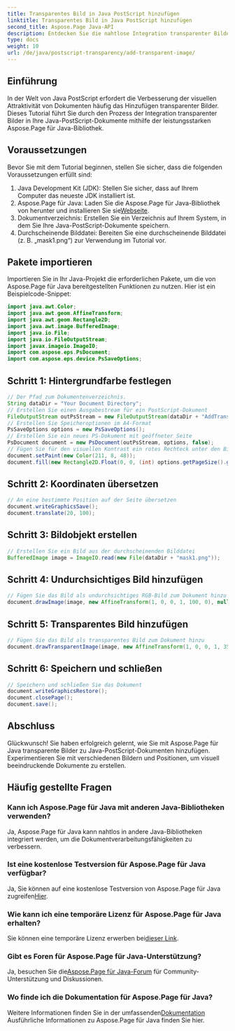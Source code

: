 ```yaml
---
title: Transparentes Bild in Java PostScript hinzufügen
linktitle: Transparentes Bild in Java PostScript hinzufügen
second_title: Aspose.Page Java-API
description: Entdecken Sie die nahtlose Integration transparenter Bilder in Java-PostScript-Dokumente mit Aspose.Page für Java. Verbessern Sie mühelos die Visualisierung Ihrer Dokumente.
type: docs
weight: 10
url: /de/java/postscript-transparency/add-transparent-image/
---
```

## Einführung
In der Welt von Java PostScript erfordert die Verbesserung der visuellen Attraktivität von Dokumenten häufig das Hinzufügen transparenter Bilder. Dieses Tutorial führt Sie durch den Prozess der Integration transparenter Bilder in Ihre Java-PostScript-Dokumente mithilfe der leistungsstarken Aspose.Page für Java-Bibliothek.
## Voraussetzungen
Bevor Sie mit dem Tutorial beginnen, stellen Sie sicher, dass die folgenden Voraussetzungen erfüllt sind:
1. Java Development Kit (JDK): Stellen Sie sicher, dass auf Ihrem Computer das neueste JDK installiert ist.
2.  Aspose.Page für Java: Laden Sie die Aspose.Page für Java-Bibliothek von herunter und installieren Sie sie[Webseite](https://releases.aspose.com/page/java/).
3. Dokumentverzeichnis: Erstellen Sie ein Verzeichnis auf Ihrem System, in dem Sie Ihre Java-PostScript-Dokumente speichern.
4. Durchscheinende Bilddatei: Bereiten Sie eine durchscheinende Bilddatei (z. B. „mask1.png“) zur Verwendung im Tutorial vor.
## Pakete importieren
Importieren Sie in Ihr Java-Projekt die erforderlichen Pakete, um die von Aspose.Page für Java bereitgestellten Funktionen zu nutzen. Hier ist ein Beispielcode-Snippet:
```java
import java.awt.Color;
import java.awt.geom.AffineTransform;
import java.awt.geom.Rectangle2D;
import java.awt.image.BufferedImage;
import java.io.File;
import java.io.FileOutputStream;
import javax.imageio.ImageIO;
import com.aspose.eps.PsDocument;
import com.aspose.eps.device.PsSaveOptions;
```
## Schritt 1: Hintergrundfarbe festlegen
```java
// Der Pfad zum Dokumentenverzeichnis.
String dataDir = "Your Document Directory";
// Erstellen Sie einen Ausgabestream für ein PostScript-Dokument
FileOutputStream outPsStream = new FileOutputStream(dataDir + "AddTransparentImage_outPS.ps");
// Erstellen Sie Speicheroptionen im A4-Format
PsSaveOptions options = new PsSaveOptions();
// Erstellen Sie ein neues PS-Dokument mit geöffneter Seite
PsDocument document = new PsDocument(outPsStream, options, false);
// Fügen Sie für den visuellen Kontrast ein rotes Rechteck unter den Bildern hinzu
document.setPaint(new Color(211, 8, 48));
document.fill(new Rectangle2D.Float(0, 0, (int) options.getPageSize().getWidth(), 300));
```
## Schritt 2: Koordinaten übersetzen
```java
// An eine bestimmte Position auf der Seite übersetzen
document.writeGraphicsSave();
document.translate(20, 100);
```
## Schritt 3: Bildobjekt erstellen
```java
// Erstellen Sie ein Bild aus der durchscheinenden Bilddatei
BufferedImage image = ImageIO.read(new File(dataDir + "mask1.png"));
```
## Schritt 4: Undurchsichtiges Bild hinzufügen
```java
// Fügen Sie das Bild als undurchsichtiges RGB-Bild zum Dokument hinzu
document.drawImage(image, new AffineTransform(1, 0, 0, 1, 100, 0), null);
```
## Schritt 5: Transparentes Bild hinzufügen
```java
// Fügen Sie das Bild als transparentes Bild zum Dokument hinzu
document.drawTransparentImage(image, new AffineTransform(1, 0, 0, 1, 350, 0), 255);
```
## Schritt 6: Speichern und schließen
```java
// Speichern und schließen Sie das Dokument
document.writeGraphicsRestore();
document.closePage();
document.save();
```
## Abschluss
Glückwunsch! Sie haben erfolgreich gelernt, wie Sie mit Aspose.Page für Java transparente Bilder zu Java-PostScript-Dokumenten hinzufügen. Experimentieren Sie mit verschiedenen Bildern und Positionen, um visuell beeindruckende Dokumente zu erstellen.
## Häufig gestellte Fragen
### Kann ich Aspose.Page für Java mit anderen Java-Bibliotheken verwenden?
Ja, Aspose.Page für Java kann nahtlos in andere Java-Bibliotheken integriert werden, um die Dokumentverarbeitungsfähigkeiten zu verbessern.
### Ist eine kostenlose Testversion für Aspose.Page für Java verfügbar?
 Ja, Sie können auf eine kostenlose Testversion von Aspose.Page für Java zugreifen[Hier](https://releases.aspose.com/).
### Wie kann ich eine temporäre Lizenz für Aspose.Page für Java erhalten?
 Sie können eine temporäre Lizenz erwerben bei[dieser Link](https://purchase.aspose.com/temporary-license/).
### Gibt es Foren für Aspose.Page für Java-Unterstützung?
 Ja, besuchen Sie die[Aspose.Page für Java-Forum](https://forum.aspose.com/c/page/39) für Community-Unterstützung und Diskussionen.
### Wo finde ich die Dokumentation für Aspose.Page für Java?
 Weitere Informationen finden Sie in der umfassenden[Dokumentation](https://reference.aspose.com/page/java/) Ausführliche Informationen zu Aspose.Page für Java finden Sie hier.